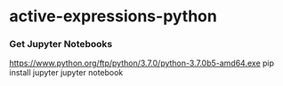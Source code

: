 # active-expressions-python

### Get Jupyter Notebooks
https://www.python.org/ftp/python/3.7.0/python-3.7.0b5-amd64.exe
pip install jupyter
jupyter notebook
